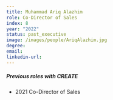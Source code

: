 ```yaml
---
title: Muhammad Ariq Alazhim
role: Co-Director of Sales
index: 8
year: "2022"
status: past_executive
image: /images/people/AriqAlazhim.jpg
degree:
email:
linkedin-url:
---
```

##### Previous roles with CREATE

- 2021 Co-Director of Sales
